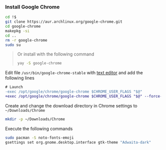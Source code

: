 ### Install Google Chrome

```zsh
cd !$
git clone https://aur.archlinux.org/google-chrome.git
cd google-chrome
makepkg -si
cd ..
rm -r google-chrome
sudo su
```

>Or install with the following command
>```zsh
>yay -S google-chrome
>```

Edit file `/usr/bin/google-chrome-stable` with [text editor][1] and add the following lines
```diff
# Launch
-exec /opt/google/chrome/google-chrome $CHROME_USER_FLAGS "$@"
+exec /opt/google/chrome/google-chrome $CHROME_USER_FLAGS "$@" --force-dark-mode
```

Create and change the download directory in Chrome settings to `~/Downloads/Chrome`
```bash
mkdir -p ~/Downloads/Chrome
```

Execute the following commands
```zsh
sudo pacman -S noto-fonts-emoji
gsettings set org.gnome.desktop.interface gtk-theme "Adwaita-dark"
```

[1]:../../README.md#text-editor